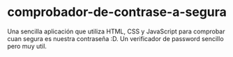# comprobador-de-contrase-a-segura
Una sencilla aplicación que utiliza HTML, CSS y JavaScript para comprobar cuan segura es nuestra contraseña :D. Un verificador de password sencillo pero muy util.
